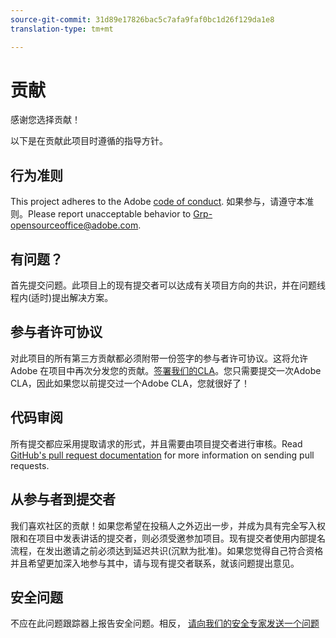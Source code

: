 ```yaml
---
source-git-commit: 31d89e17826bac5c7afa9faf0bc1d26f129da1e8
translation-type: tm+mt

---
```

# 贡献

感谢您选择贡献！

以下是在贡献此项目时遵循的指导方针。

## 行为准则

This project adheres to the Adobe [code of conduct](code-of-conduct.md). 如果参与，请遵守本准则。Please report unacceptable behavior to [Grp-opensourceoffice@adobe.com](mailto:Grp-opensourceoffice@adobe.com).

## 有问题？

首先提交问题。此项目上的现有提交者可以达成有关项目方向的共识，并在问题线程内(适时)提出解决方案。

## 参与者许可协议

对此项目的所有第三方贡献都必须附带一份签字的参与者许可协议。这将允许 Adobe 在项目中再次分发您的贡献。[签署我们的CLA](https://opensource.adobe.com/cla.html)。您只需要提交一次Adobe
CLA，因此如果您以前提交过一个Adobe CLA，您就很好了！

## 代码审阅

所有提交都应采用提取请求的形式，并且需要由项目提交者进行审核。Read [GitHub's pull request documentation](https://help.github.com/articles/about-pull-requests/)
for more information on sending pull requests.

<!--
Lastly, please follow the [pull request template](PULL_REQUEST_TEMPLATE.md) when
submitting a pull request!
-->

## 从参与者到提交者

我们喜欢社区的贡献！如果您希望在投稿人之外迈出一步，并成为具有完全写入权限和在项目中发表讲话的提交者，则必须受邀参加项目。现有提交者使用内部提名流程，在发出邀请之前必须达到延迟共识(沉默为批准)。如果您觉得自己符合资格并且希望更加深入地参与其中，请与现有提交者联系，就该问题提出意见。

## 安全问题

不应在此问题跟踪器上报告安全问题。相反， [请向我们的安全专家发送一个问题](https://helpx.adobe.com/security/alertus.html)
